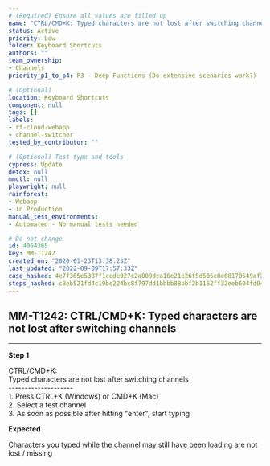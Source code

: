 ```yaml
---
# (Required) Ensure all values are filled up
name: "CTRL/CMD+K: Typed characters are not lost after switching channels"
status: Active
priority: Low
folder: Keyboard Shortcuts
authors: ""
team_ownership:
- Channels
priority_p1_to_p4: P3 - Deep Functions (Do extensive scenarios work?)

# (Optional)
location: Keyboard Shortcuts
component: null
tags: []
labels:
- rf-cloud-webapp
- channel-switcher
tested_by_contributor: ""

# (Optional) Test type and tools
cypress: Update
detox: null
mmctl: null
playwright: null
rainforest:
- Webapp
- in Production
manual_test_environments:
- Automated - No manual tests needed

# Do not change
id: 4064365
key: MM-T1242
created_on: "2020-01-23T13:38:23Z"
last_updated: "2022-09-09T17:57:33Z"
case_hashed: 4e7f365e5387f1cede927c2a809dca16e21e26f5d505c0e68170549af2a5652a5a08e3c2226aaa6b6917fca13d5f5dff
steps_hashed: c8eb521fd4c19be224bc8f797dd1bbbb88bbf2b1152ff32eeb604fd040e221c5f4b9e31d52c5e911e72c00dfc9cfe135
---
```


<!-- (Auto-generated) Based on frontmatter's "key" and "name" -->

## MM-T1242: CTRL/CMD+K: Typed characters are not lost after switching channels

---

**Step 1**

CTRL/CMD+K:\
Typed characters are not lost after switching channels\
\--------------------\
1\. Press CTRL+K (Windows) or CMD+K (Mac)\
2\. Select a test channel\
3\. As soon as possible after hitting "enter", start typing

**Expected**

Characters you typed while the channel may still have been loading are not lost / missing
